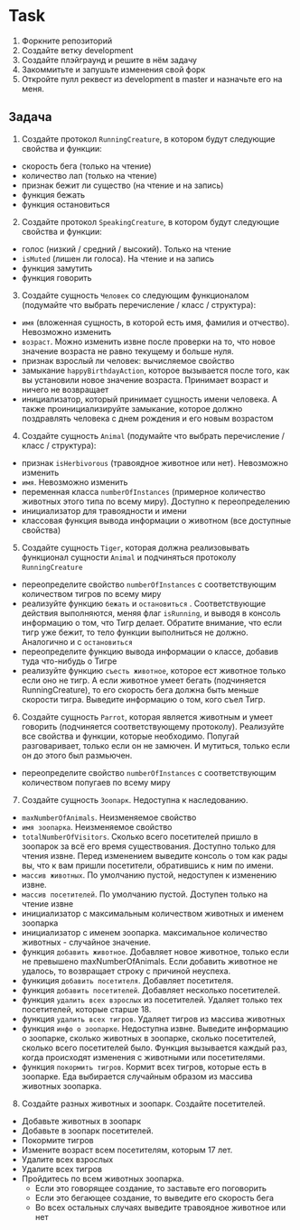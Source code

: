 # Task

1. Форкните репозиторий
2. Создайте ветку development
3. Создайте плэйграунд и решите в нём задачу
4. Закоммитьте и запушьте изменения свой форк
5. Откройте пулл реквест из development в master и назначьте его на меня.

## Задача 
1. Создайте протокол `RunningCreature`, в котором будут следующие свойства и функции:
 - скорость бега (только на чтение)
 - количество лап (только на чтение)
 - признак бежит ли существо (на чтение и на запись)
 - функция бежать
 - функция остановиться

 2. Создайте протокол `SpeakingCreature`, в котором будут следующие свойства и функции:
 - голос (низкий / средний / высокий). Только на чтение
 - `isMuted` (лишен ли голоса). На чтение и на запись
 - функция замутить
 - функция говорить

 3. Создайте сущность `Человек` со следующим функционалом (подумайте что выбрать перечисление / класс / структура):
 - `имя` (вложенная сущность, в которой есть имя, фамилия и отчество). Невозможно изменить
 - `возраст`. Можно изменить извне после проверки на то, что новое значение возраста не равно текущему и больше нуля.
 - признак взрослый ли человек: вычисляемое свойство
 - замыкание `happyBirthdayAction`, которое вызывается после того, как вы установили новое значение возраста. Принимает возраст и ничего не возвращает
 - инициализатор, который принимает сущность имени человека. А также проинициализируйте замыкание, которое должно поздравлять человека с днем рождения и его новым возрастом

 4. Создайте сущность `Animal` (подумайте что выбрать перечисление / класс / структура):
 - признак `isHerbivorous` (травоядное животное или нет). Невозможно изменить
 - `имя`. Невозможно изменить
 - переменная класса `numberOfInstances` (примерное количество животных этого типа по всему миру). Доступно к переопределению
 - инициализатор для травоядности и имени
 - классовая функция вывода информации о животном (все доступные свойства)

 5. Создайте сущность `Tiger`, которая должна реализовывать функционал сущности `Animal` и подчиняться протоколу `RunningCreature`
 - переопределите свойство `numberOfInstances` с соответствующим количеством тигров по всему миру
 - реализуйте функцию `бежать` и `остановиться` . Соответствующие действия выполняются, меняя флаг `isRunning`, и выводя в консоль информацию о том, что Тигр делает.
 Обратите внимание, что если тигр уже бежит, то тело функции выполниться не должно. Аналогично и с `остановиться`
 - переопределите функцию вывода информации о классе, добавив туда что-нибудь о Тигре
 - реализуйте функцию `съесть животное`, которое ест животное только если оно не тигр. А если животное умеет бегать (подчиняется RunningCreature), то его скорость бега должна быть меньше скорости тигра.
 Выведите информацию о том, кого съел Тигр.

 6. Создайте сущность `Parrot`, которая является животным и умеет говорить (подчиняется соответствующему протоколу). Реализуйте все свойства и функции, которые необходимо.
 Попугай разговаривает, только если он не замючен. И мутиться, только если он до этого был размьючен.
 - переопределите свойство `numberOfInstances` с соответствующим количеством попугаев по всему миру

 7. Создайте сущность `Зоопарк`. Недоступна к наследованию.
 - `maxNumberOfAnimals`. Неизменяемое свойство
 - `имя зоопарка`. Неизменяемое свойство
 - `totalNumberOfVisitors`. Сколько всего посетителей пришло в зоопарок за всё его время существования. Доступно только для чтения извне.
 Перед изменением выведите консоль о том как рады вы, что к вам пришли посетители, обратившись к ним по имени.
 - `массив животных`. По умолчанию пустой, недоступен к изменению извне.
 - `массив посетителей`. По умолчанию пустой. Доступен только на чтение извне
 - инициализатор с максимальным количеством животных и именем зоопарка
 - инициализатор с именем зоопарка. максимальное количество животных - случайное значение.
 - функция `добавить животное`. Добавляет новое животное, только если не превышено maxNumberOfAnimals.
 Если добавить животное не удалось, то возвращает строку с причиной неуспеха.
 - функиция `добавить посетителя`. Добавляет посетителя.
 - функция `добавить посетителей`. Добавляет несколько посетителей.
 - функция `удалить всех взрослых` из посетителей. Удаляет только тех посетителей, которые старше 18.
 - функция `удалить всех тигров`. Удаляет тигров из массива животных
 - функция `инфо о зоопарке`. Недоступна извне. Выведите информацию о зоопарке, сколько животных в зоопарке, сколько посетителей, сколько всего посетителей было.
 Функция вызывается каждый раз, когда происходят изменения с животными или посетителями.
 - функция `покормить тигров`. Кормит всех тигров, которые есть в зоопарке. Еда выбирается случайным образом из массива животных зоопарка.

 8. Создайте разных животных и зоопарк. Создайте посетителей.
 - Добавьте животных в зоопарк
 - Добавьте в зоопарк посетителей.
 - Покормите тигров
 - Измените возраст всем посетителям, которым 17 лет.
 - Удалите всех взрослых
 - Удалите всех тигров
 - Пройдитесь по всем животных зоопарка.
    * Если это говорящее создание, то заставьте его поговорить
    * Если это бегающее создание, то выведите его скорость бега
    * Во всех остальных случаях выведите травоядное животное или нет

